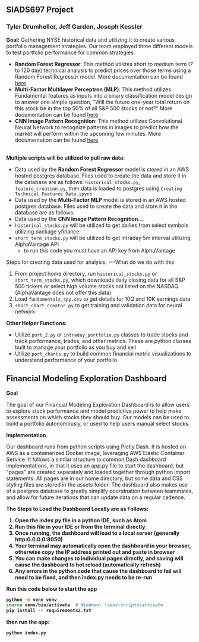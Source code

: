 **<h2>SIADS697 Project</h2>**
**<h3>Tyler Drumheller, Jeff Garden, Joseph Kessler</h3>**

<b>Goal:</b> Gathering NYSE historical data and utilizing it to create various portfolio management strategies. Our team employed three different models to test portfolio performance for common strategies.
* <b>Random Forest Regressor</b>: This method utilizes short to medium term (7 to 120 day) technical analysis to predict prices over those terms using a Random Forest Regressor model. More documentation can be found [here](https://github.com/joeykess/SIADS697/tree/main/assets/models/tyler_rf_daily_update)
* <b>Multi-Factor Multilayer Perceptron (MLP)</b>: This method utilizes Fundamental features as inputs into a binary classification model design to answer one simple question, "Will the future one-year total return on this stock be in the top 50% of all S&P 500 stocks or not?" More documentation can be found [here](https://github.com/joeykess/SIADS697/tree/main/assets/models/jeff_multi_factor)
* <b>CNN Image Pattern Recognition</b>: This method utilizes Convolutional Neural Network to recognize patterns in images to predict how the market will perform within the upcoming few minutes. More documentation can be found [here](https://github.com/joeykess/SIADS697/tree/main/assets/models/joey_cnn_intraday)
<br></br>

<b>Multiple scripts will be utilized to pull raw data:</b>
* Data used by the <b>Random Forest Regressor</b> model is stored in an AWS hosted postgres database. Files used to create the data and store it in the database are as follows: `historical_stocks.py`, `feature_creation.py`, then data is loaded to postgres using `Creating Technical Features Data.ipynb`
* Data used by the <b>Multi-Factor MLP</b> model is stored in an AWS hosted postgres database. Files used to create the data and store it in the database are as follows: 
* Data used by the <b>CNN Image Pattern Recognition</b>....
* `historical_stocks.py` will be utilized to get dailies from select symbols utilizing package yfinance
* `short_term_stocks.py` will be utilized to get intraday 5m interval utilizing AlphaVantage API
  * to run this code you must have an API key from AlphaVantage

Steps for creating data used for analysis:  ---What do we do with this
1. From project home directory, run `historical_stocks.py` or `short_term_stocks.py`, which downloads daily closing data for all S&P 500 tickers or select high volume stocks not listed on the NASDAQ (AlphaVantage does not offer this data)
2. Load `fundamentals_spy.csv` to get details for 10Q and 10K earnings data
3. `short_chart_creator.py` to get training and validation data for neural network

<b>Other Helper Functions:</b>
* Utilize `port_2.py` or `intraday_portfolio.py` classes to trade stocks and track performance, trades, and other metrics. These are python classes built to manage your portfolio as you buy and sell
* Utilize `port_charts.py` to build common financial metric visualizations to understand performance of your portfolio

<H2>Financial Modeling Exploration Dashboard</H2>

<b>Goal</b>
<p>The goal of our Financial Modeling Exploration Dashboard is to allow users to explore stock performance and model predictive power to help make assessments on which stocks they should buy. Our models can be used to build a portfolio autonomously, or used to help users manual select stocks.</p>

<b>Implementation</b>
<p>Our dashboard runs from python scripts using Plotly Dash. It is hosted on AWS as a containerized Docker image, leveraging AWS Elastic Container Service. It follows a similar structure to common Dash dashboard implementations, in that it uses an app.py file to start the dashboard, but "pages" are created separately and loaded together through python import statements. All pages are in our home directory, but some data and CSS styling files are stored in the assets folder. The dashboard also makes use of a postgres database to greatly simplify cooridnation between teammates, and allow for future iterations that can update data on a regular cadence.</p>

<b>The Steps to Load the Dashboard Locally are as Follows:<b>
1. Open the index.py file in a python IDE, such as Atom
2. Run this file in your IDE or from the terminal directly
3. Once running, the dashboard will load to a local server (generally http:0.0.0.0:8050)
4. Your terminal may automatically open the dashboard in your browser, otherwise copy the IP address printed out and paste in browser
5. You can make changes to individual pages directly, and saving will cause the dashboard to hot reload (automatically refresh)
6. Any errors in the python code that cause the dashboard to fail will need to be fixed, and then index.py needs to be re-run

<b>Run this code below to start the app</b>
 ```bash
python -m venv venv
source venv/bin/activate  # Windows: \venv\scripts\activate
pip install -r requirements2.txt
```
then run the app:
```bash
python index.py
```
